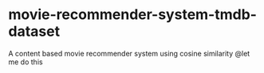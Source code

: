 # movie-recommender-system-tmdb-dataset
A content based movie recommender system using cosine similarity
@let me do this
